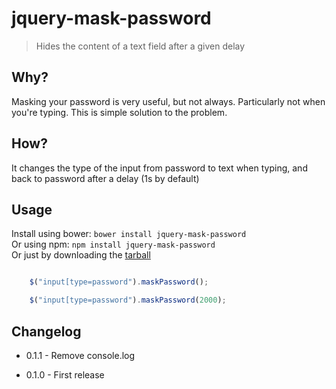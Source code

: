 # jquery-mask-password

> Hides the content of a text field after a given delay

## Why?

Masking your password is very useful, but not always. Particularly not when you're typing. This is simple solution to the problem.

## How?

It changes the type of the input from password to text when typing, and back to password after a delay (1s by default)

## Usage

Install using bower: `bower install jquery-mask-password`  
Or using npm: `npm install jquery-mask-password`  
Or just by downloading the [tarball](https://github.com/MathieuLoutre/jquery-mask-password/archive/master.zip)

```js

	$("input[type=password").maskPassword();

	$("input[type=password").maskPassword(2000);

```

## Changelog

- 0.1.1 - Remove console.log

- 0.1.0 - First release